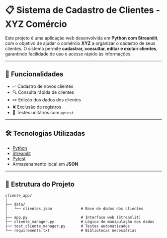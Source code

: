 # 📋 Sistema de Cadastro de Clientes - XYZ Comércio

Este projeto é uma aplicação web desenvolvida em **Python com Streamlit**, com o objetivo de ajudar o comércio **XYZ** a organizar o cadastro de seus clientes. O sistema permite **cadastrar, consultar, editar e excluir clientes**, garantindo facilidade de uso e acesso rápido às informações.

---

## 🚀 Funcionalidades

- ✅ Cadastro de novos clientes
- 🔍 Consulta rápida de clientes
- ✏️ Edição dos dados dos clientes
- ❌ Exclusão de registros
- 🧪 Testes unitários com `pytest`

---

## 🛠 Tecnologias Utilizadas

- [Python](https://www.python.org/)
- [Streamlit](https://streamlit.io/)
- [Pytest](https://docs.pytest.org/)
- Armazenamento local em **JSON**

---

## 📁 Estrutura do Projeto

```plaintext
cliente_app/
│
├── data/
│   └── clientes.json             # Base de dados dos clientes
│
├── app.py                        # Interface web (Streamlit)
├── cliente_manager.py            # Lógica de manipulação dos dados
├── test_cliente_manager.py       # Testes automatizados
└── requirements.txt              # Bibliotecas necessárias
